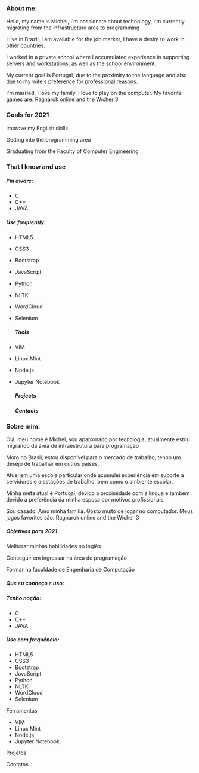 ### About me:

Hello, my name is Michel, I'm passionate about technology, I'm currently migrating from the infrastructure area to programming

I live in Brazil, I am available for the job market, I have a desire to work in other countries.

I worked in a private school where I accumulated experience in supporting servers and workstations, as well as the school environment.

My current goal is Portugal, due to the proximity to the language and also due to my wife's preference for professional reasons.

I'm married.
I love my family.
I love to play on the computer.
My favorite games are:
Ragnarok online and the Wicher 3

   ### Goals for 2021

Improve my English skills

Getting into the programming area

Graduating from the Faculty of Computer Engineering


   ### That I know and use

   ##### I'm aware:

   - C
   - C++
   - JAVA


   ##### Use frequently:
- HTML5
- CSS3
- Bootstrap
- JavaScript
- Python
- NLTK
- WordCloud
- Selenium


   ##### Tools
- VIM
- Linux Mint
- Node.js
- Jupyter Notebook

   ##### Projects

   ##### Contacts




### Sobre mim:
Olá, meu nome é Michel, sou apaixonado por tecnologia, atualmente estou migrando da área de infraestrutura para programação

Moro no Brasil, estou disponível para o mercado de trabalho, tenho um desejo de trabalhar em outros países.

Atuei em uma escola particular onde acumulei experiência em suporte a servidores e a estações de trabalho, bem como o ambiente escolar. 

Minha meta atual é Portugal, devido a proximidade com a língua e também devido a preferência da minha esposa por motivos profissionais.

Sou casado.
Amo minha família.
Gosto muito de jogar no computador.
Meus jogos favoritos são:
Ragnarok online and the Wicher 3

   ##### Objetivos para 2021

Melhorar minhas habilidades no inglês

Conseguir em ingressar na área de programação

Formar na faculdade de Engenharia de Computação 


   ##### Que eu conheço e uso:

   ##### Tenho noção:
   
   - C
   - C++
   - JAVA

   ##### Uso com frequência: 

- HTML5
- CSS3
- Bootstrap
- JavaScript
- Python
- NLTK
- WordCloud
- Selenium



Ferramentas
- VIM
- Linux Mint
- Node.js
- Jupyter Notebook

Projetos

Contatos
